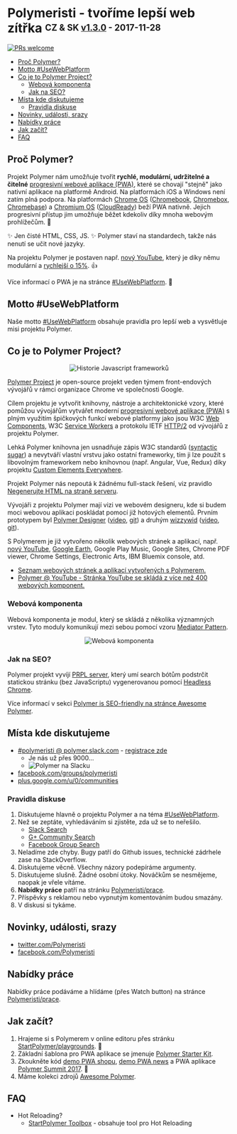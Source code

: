 # Polymeristi - tvoříme lepší web zítřka <sup><sub>CZ & SK <a href="https://github.com/Polymeristi/readme/compare/v1.2.0...v1.3.0#files_bucket">v1.3.0</a> - 2017-11-28</sub></sup>

[![PRs welcome](https://img.shields.io/badge/PRs-welcome-brightgreen.svg)](https://help.github.com/articles/about-pull-requests/)

- [Proč Polymer?](#proč-polymer)
- [Motto #UseWebPlatform](#motto-usewebplatform)
- [Co je to Polymer Project?](#co-je-to-polymer-project)
  - [Webová komponenta](#webová-komponenta)
  - [Jak na SEO?](#jak-na-seo)
- [Místa kde diskutujeme](#místa-kde-diskutujeme)
  - [Pravidla diskuse](#pravidla-diskuse)
- [Novinky, události, srazy](#novinky-události-srazy)
- [Nabídky práce](#nabídky-práce)
- [Jak začít?](#jak-začít)
- [FAQ](#faq)

## Proč Polymer?

Projekt Polymer nám umožňuje tvořit **rychlé, modulární, udržitelné a čitelné** [progresivní webové aplikace (PWA)](https://developers.google.com/web/progressive-web-apps/), které se chovají "stejně" jako nativní aplikace na platformě Android. Na platformách iOS a Windows není zatím plná podpora. Na platformách [Chrome OS](https://www.google.cz/search?q=Chrome+OS) ([Chromebook](https://www.google.cz/search?q=Chromebook), [Chromebox](https://www.google.cz/search?q=Chromebox), [Chromebase](https://www.google.cz/search?q=Chromebase)) a [Chromium OS](https://www.chromium.org/chromium-os) ([CloudReady](https://www.neverware.com)) beží PWA nativně. Jejich progresivní přístup jim umožňuje běžet kdekoliv díky mnoha webovým prohlížečům. :tada:

:sparkles: Jen čisté HTML, CSS, JS. :sparkles: Polymer staví na standardech, takže nás nenutí se učit nové jazyky.

Na projektu Polymer je postaven např. [nový YouTube](https://www.youtube.com/new), který je díky němu modulární a [rychlejší o 15%](https://www.youtube.com/watch?v=tNulrEbTQf8&index=8&list=PLNYkxOF6rcIDP0PqVaJxqNWwIgvoEPzJi&t=22m2s). :+1:

Více informací o PWA je na stránce [#UseWebPlatform](https://github.com/UseWebPlatform/motto-UseWebPlatform-cs#8-progresivní-webové-aplikace-pwa). :eyes:

## Motto #UseWebPlatform

Naše motto [#UseWebPlatform](https://github.com/UseWebPlatform/motto-UseWebPlatform-cs) obsahuje pravidla pro lepší web a vysvětluje misi projektu Polymer.

## Co je to Polymer Project?

<p align="center">
  <img src="https://raw.githubusercontent.com/Polymeristi/readme/master/images/history-of-javascript-frameworks.png" alt="Historie Javascript frameworků" title="Historie Javascript frameworků">
</p>

[Polymer Project](https://github.com/StartPolymer/awesome-polymer#general-resources) je open-source projekt veden týmem front-endových vývojářů v rámci organizace Chrome ve společnosti Google.

Cílem projektu je vytvořit knihovny, nástroje a architektonické vzory, které pomůžou vývojářům vytvářet moderní [progresivní webové aplikace (PWA)](https://github.com/UseWebPlatform/motto-UseWebPlatform-cs#8-progresivní-webové-aplikace-pwa) s plným využitím špičkových funkcí webové platformy jako jsou W3C [Web Components](https://www.webcomponents.org/introduction), W3C [Service Workers](https://developers.google.com/web/fundamentals/primers/service-workers/) a protokolu IETF [HTTP/2](https://developers.google.com/web/fundamentals/performance/http2/) od vývojářů z projektu Polymer.

Lehká Polymer knihovna jen usnadňuje zápis W3C standardů ([syntactic sugar](https://en.wikipedia.org/wiki/Syntactic_sugar)) a nevytváří vlastní vrstvu jako ostatní frameworky, tím ji lze použít s libovolným frameworkem nebo knihovnou (např. Angular, Vue, Redux) díky projektu [Custom Elements Everywhere](https://custom-elements-everywhere.com).

Projekt Polymer nás nepoutá k žádnému full-stack řešení, viz pravidlo [Negenerujte HTML na straně serveru](https://github.com/UseWebPlatform/motto-UseWebPlatform-cs#3-negenerujte-html-na-straně-serveru).

Vývojáři z projektu Polymer mají vizi ve webovém designeru, kde si budem moci webovou aplikaci poskládat pomocí již hotových elementů. Prvním prototypem byl [Polymer Designer](https://polymer-designer.appspot.com) ([video](https://www.youtube.com/watch?v=djQh8XKRzRg), [git](https://github.com/polymer/designer)) a druhým [wizzywid](https://polymerlabs.github.io/wizzywid/) ([video](https://www.youtube.com/watch?v=otcmcNY-3pk&list=PLNYkxOF6rcIDP0PqVaJxqNWwIgvoEPzJi&index=14), [git](https://github.com/PolymerLabs/wizzywid)).

S Polymerem je již vytvořeno několik webových stránek a aplikací, např. [nový YouTube](https://www.youtube.com/new), [Google Earth](https://www.google.com/earth/), Google Play Music, Google Sites, Chrome PDF viewer, Chrome Settings, Electronic Arts, IBM Bluemix console, atd.

- [Seznam webových stránek a aplikací vytvořených s Polymerem.](https://github.com/abdonrd/PolymerProjects)
- [Polymer @ YouTube - Stránka YouTube se skládá z více než 400 webových komponent.](https://www.youtube.com/watch?v=tNulrEbTQf8)

### Webová komponenta

Webová komponenta je modul, který se skládá z několika významných vrstev. Tyto moduly komunikují mezi sebou pomocí vzoru [Mediator Pattern](https://github.com/StartPolymer/awesome-polymer#managing-state).

<p align="center">
  <img src="https://raw.githubusercontent.com/Polymeristi/readme/master/images/web-component.png" alt="Webová komponenta" title="Webová komponenta">
</p>

### Jak na SEO?

Polymer projekt vyvíjí [PRPL server](https://github.com/Polymer/prpl-server-node), který umí search bótům podstrčit statickou stránku (bez JavaScriptu) vygenerovanou pomocí [Headless Chrome](https://developers.google.com/web/updates/2017/04/headless-chrome).

Více informací v sekci [Polymer is SEO-friendly na stránce Awesome Polymer](https://github.com/StartPolymer/awesome-polymer#polymer-is-seo-friendly).

## Místa kde diskutujeme

- [#polymeristi @ polymer.slack.com](https://polymer.slack.com) - [registrace zde](https://polymer-slack.herokuapp.com)
  - Je nás už přes 9000...
  - ![Polymer na Slacku](https://raw.githubusercontent.com/Polymeristi/readme/master/images/slack-polymer.png)
- [facebook.com/groups/polymeristi](https://www.facebook.com/groups/polymeristi)
- [plus.google.com/u/0/communities](https://plus.google.com/u/0/communities/100749807415316706653)

### Pravidla diskuse

1. Diskutujeme hlavně o projektu Polymer a na téma [#UseWebPlatform](https://github.com/UseWebPlatform/motto-UseWebPlatform-cs).
2. Než se zeptáte, vyhledáváním si zjistěte, zda už se to neřešilo.
   - [Slack Search](https://polymer.slack.com/messages/C790AMQKH/search/redux/)
   - [G+ Community Search](https://plus.google.com/u/0/communities/100749807415316706653/s/redux)
   - [Facebook Group Search](https://facebook.com/groups/polymeristi/search/?query=redux)
3. Neladíme zde chyby. Bugy patří do Github issues, technické zádrhele zase na StackOverflow.
4. Diskutujeme věcně. Všechny názory podepíráme argumenty.
5. Diskutujeme slušně. Žádné osobní útoky. Nováčkům se nesmějeme, naopak je vřele vítáme.
6. **Nabídky práce** patří na stránku [Polymeristi/prace](https://github.com/Polymeristi/prace).
7. Příspěvky s reklamou nebo vypnutým komentováním budou smazány.
8. V diskusi si tykáme.

## Novinky, události, srazy

- [twitter.com/Polymeristi](https://twitter.com/Polymeristi)
- [facebook.com/Polymeristi](https://www.facebook.com/Polymeristi)

## Nabídky práce

Nabídky práce podáváme a hlídáme (přes Watch button) na stránce [Polymeristi/prace](https://github.com/Polymeristi/prace).

## Jak začít?

1. Hrajeme si s Polymerem v online editoru přes stránku [StartPolymer/playgrounds](https://github.com/StartPolymer/playgrounds). :eyes:
2. Základní šablona pro PWA aplikace se jmenuje [Polymer Starter Kit](https://github.com/PolymerElements/polymer-starter-kit).
3. Zkoukněte kód [demo PWA shopu](https://github.com/Polymer/shop), [demo PWA news](https://github.com/Polymer/news) a PWA aplikace [Polymer Summit 2017](https://github.com/Polymer/summit-2017). :eyes:
4. Máme kolekci zdrojů [Awesome Polymer](https://github.com/StartPolymer/awesome-polymer).

## FAQ

- Hot Reloading?
  - [StartPolymer Toolbox](https://github.com/StartPolymer/toolbox) - obsahuje tool pro Hot Reloading

